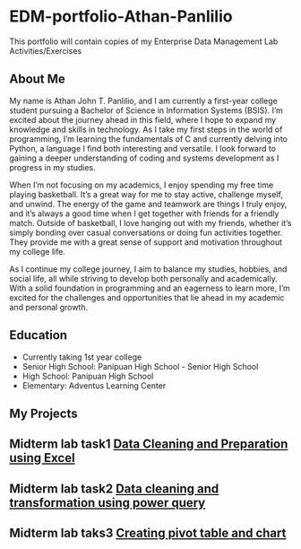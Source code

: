 # EDM-portfolio-Athan-Panlilio
This portfolio will contain copies of my Enterprise Data Management Lab Activities/Exercises

## About Me
My name is Athan John T. Panlilio, and I am currently a first-year college student pursuing a Bachelor of Science in Information Systems (BSIS). I’m excited about the journey ahead in this field, where I hope to expand my knowledge and skills in technology. As I take my first steps in the world of programming, I’m learning the fundamentals of C and currently delving into Python, a language I find both interesting and versatile. I look forward to gaining a deeper understanding of coding and systems development as I progress in my studies.

When I’m not focusing on my academics, I enjoy spending my free time playing basketball. It’s a great way for me to stay active, challenge myself, and unwind. The energy of the game and teamwork are things I truly enjoy, and it’s always a good time when I get together with friends for a friendly match. Outside of basketball, I love hanging out with my friends, whether it’s simply bonding over casual conversations or doing fun activities together. They provide me with a great sense of support and motivation throughout my college life.

As I continue my college journey, I aim to balance my studies, hobbies, and social life, all while striving to develop both personally and academically. With a solid foundation in programming and an eagerness to learn more, I’m excited for the challenges and opportunities that lie ahead in my academic and personal growth.

## Education
- Currently taking 1st year college
- Senior High School: Panipuan High School - Senior High School
- High School: Panipuan High School
- Elementary: Adventus Learning Center

## My Projects
## Midterm lab task1 [Data Cleaning and Preparation using Excel](Midterm%20lab1)
## Midterm lab task2 [Data cleaning and transformation using power query](midterm%20lab%20task%202)
## Midterm lab taks3 [Creating pivot table and chart](Midterm%20lab%20task3)
